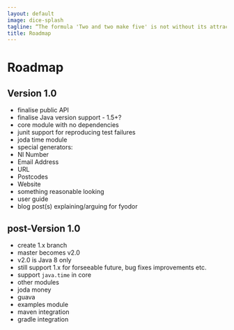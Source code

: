 ```yaml
---
layout: default
image: dice-splash
tagline: “The formula 'Two and two make five' is not without its attractions.”
title: Roadmap
---
```


# Roadmap
## Version 1.0

* finalise public API
* finalise Java version support - 1.5+?
* core module with no dependencies
* junit support for reproducing test failures
* joda time module
* special generators:
 * NI Number
 * Email Address
 * URL
 * Postcodes
* Website
 * something reasonable looking
 * user guide
 * blog post(s) explaining/arguing for fyodor

## post-Version 1.0
* create 1.x branch
* master becomes v2.0 
* v2.0 is Java 8 only
* still support 1.x for forseeable future, bug fixes improvements etc.
* support `java.time` in core
* other modules
 * joda money
 * guava
* examples module
* maven integration
* gradle integration